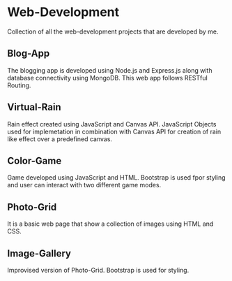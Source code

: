 # Web-Development
Collection of all the web-development projects that are developed by me.

## Blog-App
The blogging app is developed using Node.js and Express.js along with database connectivity using MongoDB. This web app follows RESTful Routing.

## Virtual-Rain
Rain effect created using JavaScript and Canvas API. JavaScript Objects used for implemetation in combination with Canvas API for creation of rain like effect over a predefined canvas.

## Color-Game
Game developed using JavaScript and HTML. Bootstrap is used fpor styling and user can interact with two different game modes.

## Photo-Grid
It is a basic web page that show a collection of images using HTML and CSS.

## Image-Gallery
Improvised version of Photo-Grid. Bootstrap is used for styling.


